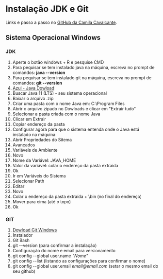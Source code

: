 # Instalação JDK e Git 

Links e passo a passo no [GitHub da Camila Cavalcante](https://github.com/cami-la/curso-dio-dominando-ides-java).

## Sistema Operacional Windows 

### JDK

1. Aperte o botão windows + R e pesquise CMD
2. Para pequisar se tem instalado java na máquina, escreva no prompt de comandos: **java --version**
3. Para pequisar se tem instalado git na máquina, escreva no prompt de comandos: **git --version**
4. [Azul - Java Dowload](https://www.azul.com/downloads/?package=jdk#download-openjdk)
5. Buscar Java 11 (LTS) - seu sistema operacional
6. Baixar o arquivo .zip
7. Criar uma pasta com o nome Java em: C:\Program Files
8. Abrir o arquivo zipado no Dowloads e clicar em "Extrair tudo"
9. Selecionar a pasta criada com o nome Java
10. Clicar em Extrair
11. Copiar endereço da pasta
12. Configurar agora para que o sistema entenda onde o Java está instalado na máquina
13. Abrir Propriedades do Sitema
14. Avançados
15. Variáveis de Ambiente
16. Novo
17. Nome da Variável: JAVA_HOME
18. Valor da variável: colar o endereço da pasta extraída
18. Ok
19. Ir em Variáveis do Sistema
20. Selecionar Path
21. Editar
22. Novo
23. Colar o endereço da pasta extraída + \bin (no final do endereço)
24. Mover para cima (até o topo)
25. Ok

### GIT

1. [Dowload Git Windows](https://git-scm.com/download/win)
2. Instalador
3. Git Bash
4. git --version (para confirmar a instalação)
5. Configuração do nome e email para versionamento
6. git config --global user.name _"Nome"_
7. git config --list (listando as configurações para confirmar o nome)
8. git config --global user.email _email@email.com_ (setar o mesmo email do seu github)
